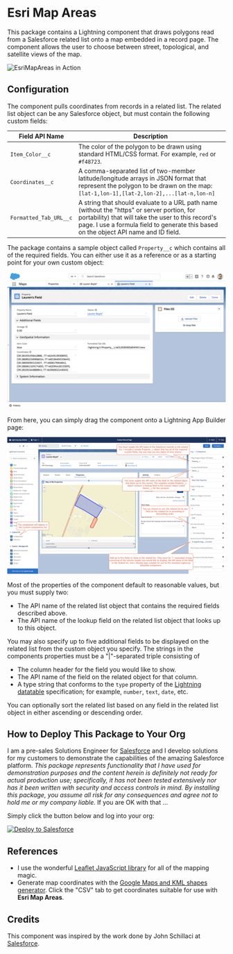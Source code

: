 # Esri Map Areas

This package contains a Lightning component that draws polygons read from a Salesforce related list onto a map embedded in a record page. The component allows the user to choose between street, topological, and satellite views of the map.

![EsriMapAreas in Action](/images/EsriMapAreas-Animated.gif)


## Configuration

The component pulls coordinates from records in a related list. The related list object can be any Salesforce object, but must contain the following custom fields:

Field API Name | Description
-------------- | -----------
`Item_Color__c` | The color of the polygon to be drawn using standard HTML/CSS format. For example, `red` or `#f48723`.
`Coordinates__c` | A comma-separated list of two-member latitude/longitude arrays in JSON format that represent the polygon to be drawn on the map: `[lat-1,lon-1],[lat-2,lon-2],...[lat-n,lon-n]`
`Formatted_Tab_URL__c` | A string that should evaluate to a URL path name (without the "https" or server portion, for portability) that will take the user to this record's page. I use a formula field to generate this based on the object API name and ID field.

The package contains a sample object called `Property__c` which contains all of the required fields. You can either use it as a reference or as a starting point for your own custom object:

![Sample Related List Object](/images/Sample-Related-List.png)

From here, you can simply drag the component onto a Lightning App Builder page:

![Lightning App Builder Page](/images/Esri-Maps-Area-Configuration.png)

Most of the properties of the component default to reasonable values, but you must supply two:

- The API name of the related list object that contains the required fields described above.
- The API name of the lookup field on the related list object that looks up to this object.

You may also specify up to five additional fields to be displayed on the related list from the custom object you specify. The strings in the components properties must be a "|"-separated triple consisting of

- The column header for the field you would like to show.
- The API name of the field on the related object for that column.
- A type string that conforms to the `type` property of the [Lightning datatable](https://developer.salesforce.com/docs/component-library/bundle/lightning:datatable/documentation) specification; for example, `number`, `text`, `date`, etc.

You can optionally sort the related list based on any field in the related list object in either ascending or descending order.


## How to Deploy This Package to Your Org

I am a pre-sales Solutions Engineer for [Salesforce](https://www.salesforce.com) and I develop solutions for my customers to demonstrate the capabilities of the amazing Salesforce platform. *This package represents functionality that I have used for demonstration purposes and the content herein is definitely not ready for actual production use; specifically, it has not been tested extensively nor has it been written with security and access controls in mind. By installing this package, you assume all risk for any consequences and agree not to hold me or my company liable.*  If you are OK with that ...

Simply click the button below and log into your org:

<a href="https://githubsfdeploy.herokuapp.com">
  <img alt="Deploy to Salesforce"
       src="https://raw.githubusercontent.com/afawcett/githubsfdeploy/master/src/main/webapp/resources/img/deploy.png">
</a>


## References

- I use the wonderful [Leaflet JavaScript library](https://leafletjs.com/) for all of the mapping magic.
- Generate map coordinates with the [Google Maps and KML shapes generator](https://www.doogal.co.uk/polylines.php). Click the "CSV" tab to get coordinates suitable for use with **Esri Map Areas**.


## Credits

This component was inspired by the work done by John Schillaci at [Salesforce](https://www.salesforce.com).